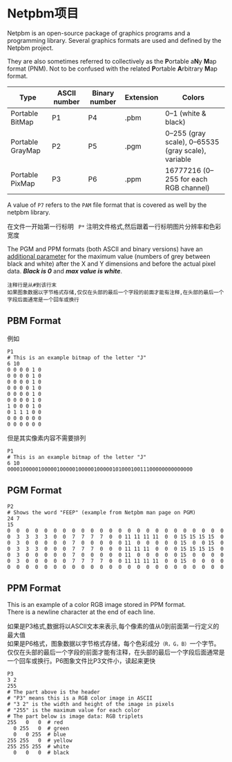 # Netpbm项目

Netpbm is an open-source package of graphics programs and a programming library.
Several graphics formats are used and defined by the Netpbm project. 

They are also sometimes referred to collectively as the **P**ortable a**N**y **M**ap format (PNM).
Not to be confused with the related **P**ortable **A**rbitrary **M**ap format. 

| Type             | ASCII number | Binary number | Extension | Colors                                             |
| ---------------- | ------------ | ------------- | --------- | -------------------------------------------------- |
| Portable BitMap  | P1           | P4            | .pbm      | 0–1 (white & black)                                |
| Portable GrayMap | P2           | P5            | .pgm      | 0–255 (gray scale), 0–65535 (gray scale), variable |
| Portable PixMap  | P3           | P6            | .ppm      | 16777216 (0–255 for each RGB channel)              |

A value of `P7` refers to the `PAM` file format that is covered as well by the netpbm library.

在文件一开始第一行标明 `  P* ` 注明文件格式,然后跟着一行标明图片分辨率和色彩宽度

The PGM and PPM formats (both ASCII and binary versions) have an <u>additional parameter</u> for the maximum value (numbers of grey between black and white) after the X and Y dimensions and before the actual pixel data. ***Black is 0*** and ***max value is white***. 

    注释行是从#到该行末
    如果图象数据以字节格式存储,仅仅在头部的最后一个字段的前面才能有注释,在头部的最后一个字段后面通常是一个回车或换行


## PBM Format

例如
```
P1
# This is an example bitmap of the letter "J"
6 10
0 0 0 0 1 0
0 0 0 0 1 0
0 0 0 0 1 0
0 0 0 0 1 0
0 0 0 0 1 0
0 0 0 0 1 0
1 0 0 0 1 0
0 1 1 1 0 0
0 0 0 0 0 0
0 0 0 0 0 0
```

但是其实像素内容不需要排列
```
P1
# This is an example bitmap of the letter "J"
6 10
000010000010000010000010000010000010100010011100000000000000
```

## PGM Format
```
P2
# Shows the word "FEEP" (example from Netpbm man page on PGM)
24 7
15
0  0  0  0  0  0  0  0  0  0  0  0  0  0  0  0  0  0  0  0  0  0  0  0
0  3  3  3  3  0  0  7  7  7  7  0  0 11 11 11 11  0  0 15 15 15 15  0
0  3  0  0  0  0  0  7  0  0  0  0  0 11  0  0  0  0  0 15  0  0 15  0
0  3  3  3  0  0  0  7  7  7  0  0  0 11 11 11  0  0  0 15 15 15 15  0
0  3  0  0  0  0  0  7  0  0  0  0  0 11  0  0  0  0  0 15  0  0  0  0
0  3  0  0  0  0  0  7  7  7  7  0  0 11 11 11 11  0  0 15  0  0  0  0
0  0  0  0  0  0  0  0  0  0  0  0  0  0  0  0  0  0  0  0  0  0  0  0
```

## PPM Format
This is an example of a color RGB image stored in PPM format.   
There is a newline character at the end of each line. 

如果是P3格式,数据将以ASCII文本来表示,每个像素的值从0到前面第一行定义的最大值  
如果是P6格式，图象数据以字节格式存储，每个色彩成分`（R，G，B）`一个字节。仅仅在头部的最后一个字段的前面才能有注释，在头部的最后一个字段后面通常是一个回车或换行。P6图象文件比P3文件小，读起来更快  
```
P3
3 2
255
# The part above is the header
# "P3" means this is a RGB color image in ASCII
# "3 2" is the width and height of the image in pixels
# "255" is the maximum value for each color
# The part below is image data: RGB triplets
255   0   0  # red
  0 255   0  # green
  0   0 255  # blue
255 255   0  # yellow
255 255 255  # white
  0   0   0  # black
```


